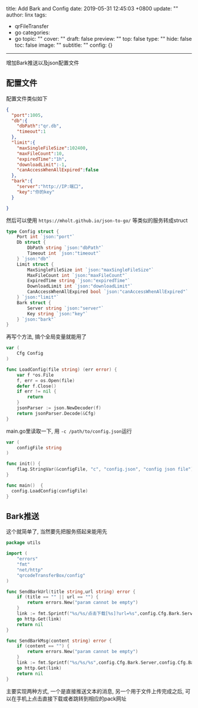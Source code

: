 title: Add Bark and Config
date: 2019-05-31 12:45:03 +0800
update: ""
author: linx
tags:
- qrFileTransfer
- go
categories:
- go
topic: ""
cover: ""
draft: false
preview: ""
top: false
type: ""
hide: false
toc: false
image: ""
subtitle: ""
config: {}


---


增加Bark推送以及json配置文件

<!--more-->

配置文件
---

配置文件类似如下

```json
{
  "port":1005,
  "db":{
    "dbPath":"qr.db",
    "timeout":1
  },
  "limit":{
    "maxSingleFileSize":102400,
    "maxFileCount":10,
    "expiredTime":"1h",
    "downloadLimit":-1,
    "canAccessWhenAllExpired":false
  },
  "bark":{
    "server":"http://IP:端口",
    "key":"你的key"
  }

}
```
然后可以使用 `https://mholt.github.io/json-to-go/` 等类似的服务转成struct

```go
type Config struct {
	Port int `json:"port"`
	Db struct {
		DbPath string `json:"dbPath"`
		Timeout int `json:"timeout"`
	} `json:"db"`
	Limit struct {
		MaxSingleFileSize int `json:"maxSingleFileSize"`
		MaxFileCount int `json:"maxFileCount"`
		ExpiredTime string `json:"expiredTime"`
		DownloadLimit int `json:"downloadLimit"`
		CanAccessWhenAllExpired bool `json:"canAccessWhenAllExpired"`
	} `json:"limit"`
	Bark struct {
		Server string `json:"server"`
		Key string `json:"key"`
	} `json:"bark"`
}
```
再写个方法, 搞个全局变量就能用了

```go
var (
	Cfg Config
)

func LoadConfig(file string) (err error) {
	var f *os.File
	f, err = os.Open(file)
	defer f.Close()
	if err != nil {
		return
	}
	jsonParser := json.NewDecoder(f)
	return jsonParser.Decode(&Cfg)
}
```
main.go里读取一下, 用 `-c /path/to/config.json`运行
```go
var (
	configFile string
)

func init() {
	flag.StringVar(&configFile, "c", "config.json", "config json file")
}

func main()  {
  config.LoadConfig(configFile)
}
```

Bark推送
---

这个就简单了, 当然要先把服务搭起来能用先

```go
package utils

import (
	"errors"
	"fmt"
	"net/http"
	"qrcodeTransferBox/config"
)

func SendBarkUrl(title string,url string) error {
	if (title == "" || url == "") {
		return errors.New("param cannot be empty")
	}
	link := fmt.Sprintf("%s/%s/点击下载[%s]?url=%s",config.Cfg.Bark.Server,config.Cfg.Bark.Key,title,url)
	go http.Get(link)
	return nil
}

func SendBarkMsg(content string) error {
	if (content == "") {
		return errors.New("param cannot be empty")
	}
	link := fmt.Sprintf("%s/%s/%s",config.Cfg.Bark.Server,config.Cfg.Bark.Key,content)
	go http.Get(link)
	return nil
}

```

主要实现两种方式, 一个是直接推送文本的消息, 另一个用于文件上传完成之后, 可以在手机上点击直接下载或者跳转到相应的pack网址
